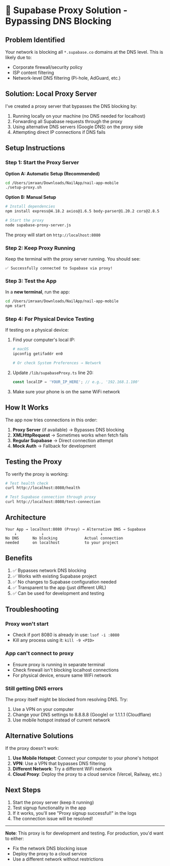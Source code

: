 # 🔧 Supabase Proxy Solution - Bypassing DNS Blocking

## Problem Identified
Your network is blocking all `*.supabase.co` domains at the DNS level. This is likely due to:
- Corporate firewall/security policy
- ISP content filtering
- Network-level DNS filtering (Pi-hole, AdGuard, etc.)

## Solution: Local Proxy Server

I've created a proxy server that bypasses the DNS blocking by:
1. Running locally on your machine (no DNS needed for localhost)
2. Forwarding all Supabase requests through the proxy
3. Using alternative DNS servers (Google DNS) on the proxy side
4. Attempting direct IP connections if DNS fails

## Setup Instructions

### Step 1: Start the Proxy Server

**Option A: Automatic Setup (Recommended)**
```bash
cd /Users/imraan/Downloads/NailApp/nail-app-mobile
./setup-proxy.sh
```

**Option B: Manual Setup**
```bash
# Install dependencies
npm install express@4.18.2 axios@1.6.5 body-parser@1.20.2 cors@2.8.5

# Start the proxy
node supabase-proxy-server.js
```

The proxy will start on `http://localhost:8080`

### Step 2: Keep Proxy Running
Keep the terminal with the proxy server running. You should see:
```
✅ Successfully connected to Supabase via proxy!
```

### Step 3: Test the App

In a **new terminal**, run the app:
```bash
cd /Users/imraan/Downloads/NailApp/nail-app-mobile
npm start
```

### Step 4: For Physical Device Testing

If testing on a physical device:

1. Find your computer's local IP:
   ```bash
   # macOS
   ipconfig getifaddr en0
   
   # Or check System Preferences → Network
   ```

2. Update `/lib/supabaseProxy.ts` line 20:
   ```typescript
   const localIP = 'YOUR_IP_HERE'; // e.g., '192.168.1.100'
   ```

3. Make sure your phone is on the same WiFi network

## How It Works

The app now tries connections in this order:
1. **Proxy Server** (if available) → Bypasses DNS blocking
2. **XMLHttpRequest** → Sometimes works when fetch fails
3. **Regular Supabase** → Direct connection attempt
4. **Mock Auth** → Fallback for development

## Testing the Proxy

To verify the proxy is working:
```bash
# Test health check
curl http://localhost:8080/health

# Test Supabase connection through proxy
curl http://localhost:8080/test-connection
```

## Architecture

```
Your App → localhost:8080 (Proxy) → Alternative DNS → Supabase
    ↓           ↓                         ↓
No DNS      No blocking            Actual connection
needed      on localhost           to your project
```

## Benefits

1. ✅ Bypasses network DNS blocking
2. ✅ Works with existing Supabase project
3. ✅ No changes to Supabase configuration needed
4. ✅ Transparent to the app (just different URL)
5. ✅ Can be used for development and testing

## Troubleshooting

### Proxy won't start
- Check if port 8080 is already in use: `lsof -i :8080`
- Kill any process using it: `kill -9 <PID>`

### App can't connect to proxy
- Ensure proxy is running in separate terminal
- Check firewall isn't blocking localhost connections
- For physical device, ensure same WiFi network

### Still getting DNS errors
The proxy itself might be blocked from resolving DNS. Try:
1. Use a VPN on your computer
2. Change your DNS settings to 8.8.8.8 (Google) or 1.1.1.1 (Cloudflare)
3. Use mobile hotspot instead of current network

## Alternative Solutions

If the proxy doesn't work:

1. **Use Mobile Hotspot**: Connect your computer to your phone's hotspot
2. **VPN**: Use a VPN that bypasses DNS filtering
3. **Different Network**: Try a different WiFi network
4. **Cloud Proxy**: Deploy the proxy to a cloud service (Vercel, Railway, etc.)

## Next Steps

1. Start the proxy server (keep it running)
2. Test signup functionality in the app
3. If it works, you'll see "Proxy signup successful!" in the logs
4. The connection issue will be resolved!

---

**Note**: This proxy is for development and testing. For production, you'd want to either:
- Fix the network DNS blocking issue
- Deploy the proxy to a cloud service
- Use a different network without restrictions
